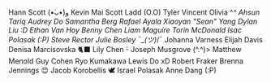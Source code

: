 Hann Scott (•̀ᴗ•́)و
Kevin Mai
Scott Ladd (O.O)
Tyler Vincent
Olivia ^_^
Ahsun Tariq
Audrey Do
Samantha Berg
Rafael Ayala
Xiaoyan "Sean" Yang
Dylan Liu :D
Ethan Van Hoy
Benny Chen
Liam Maguire
Torin McDonald
Isac Polasak (:P)
Steve Rector
Julie Bosley ¯\_(ツ)_/¯
Johanna Varness
Elijah Davis
Denisa Marcisovska 🐈‍⬛
Lily Chen ᵕ̈
Joseph Musgrove (^.^)>
Matthew Menold
Guy Cohen
Ryo Kumakawa
Lewis Do xD
Robert Fraker
Brenna Jennings 😊
Jacob Korobellis
🕊 Israel Polasak 
Anne Dang (:P)

